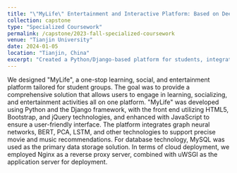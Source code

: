 ```yaml
---
title: "\"MyLife\" Entertainment and Interactive Platform: Based on Deep Learning Algorithms"
collection: capstone
type: "Specialized Coursework"
permalink: /capstone/2023-fall-specialized-coursework
venue: "Tianjin University"
date: 2024-01-05
location: "Tianjin, China"
excerpt: "Created a Python/Django-based platform for students, integrating deep learning algorithms for personalized recommendations and offering seamless learning, social, and entertainment experiences."
---
```


We designed "MyLife", a one-stop learning, social, and entertainment platform tailored for student groups. The goal was to provide a comprehensive solution that allows users to engage in learning, socializing, and entertainment activities all on one platform. "MyLife" was developed using Python and the Django framework, with the front end utilizing HTML5, Bootstrap, and jQuery technologies, and enhanced with JavaScript to ensure a user-friendly interface. The platform integrates graph neural networks, BERT, PCA, LSTM, and other technologies to support precise movie and music recommendations. For database technology, MySQL was used as the primary data storage solution. In terms of cloud deployment, we employed Nginx as a reverse proxy server, combined with uWSGI as the application server for deployment.